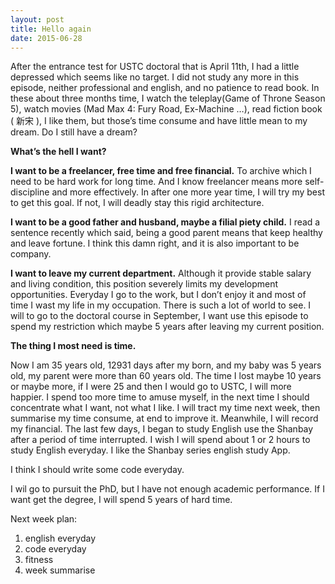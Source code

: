 ```yaml
---
layout: post
title: Hello again
date: 2015-06-28
---
```

After the entrance test for USTC doctoral that is April 11th, I had a little depressed which seems like no target. I did not study any more in this episode, neither professional and english, and no patience to read book.
In these about three months time, I watch the teleplay(Game of Throne Season 5), watch movies (Mad Max 4: Fury Road, Ex-Machine …), read fiction book ( 新宋 ), I like them, but those’s time consume and have little mean to my dream. Do I still have a dream?

**What’s the hell I want?**

**I want to be a freelancer, free time and free financial.** To archive which I need to be hard work for long time. And I know freelancer means more self-discipline and more effectively. In after one more year time, I will try my best to get this goal. If not, I will deadly stay this rigid architecture.

**I want to be a good father and husband, maybe a filial piety child.** I read a sentence recently which said, being a good parent means that keep healthy and leave fortune. I think this damn right, and it is also important to be company.

**I want to leave my current department.** Although it provide stable salary and living condition,  this position severely limits my development opportunities. Everyday I go to the work, but I don’t enjoy it and most of time I wast my life in my occupation. There is such a lot of world to see. I will to go to the doctoral course in September, I want use this episode to spend my restriction which maybe 5 years after leaving my current position.

**The thing I most need is time.**

Now I am 35 years old, 12931 days after my born, and my baby was 5 years old, my parent were more than 60 years old. The time I lost maybe 10 years or maybe more, if I were 25 and then I would go to USTC, I will more happier. I spend too more time to amuse myself, in the next time I should concentrate what I want, not what I like.
I will tract my time next week, then summarise my time consume, at end to improve it. Meanwhile, I will record my financial.
The last few days, I began to study English use the Shanbay after a period of time interrupted. I wish I will spend about 1 or 2 hours to study English everyday. I like the Shanbay series english study App.

I think I should write some code everyday.

I wil go to pursuit the PhD, but I have not enough academic performance. If I want get the degree, I will spend 5 years of hard time.

Next week plan:
1. english everyday
2. code everyday
3. fitness
4. week summarise